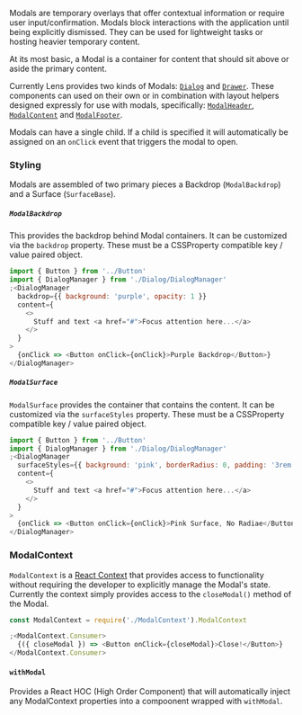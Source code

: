 Modals are temporary overlays that offer contextual information or require user input/confirmation. Modals block interactions with the application until being explicitly dismissed. They can be used for lightweight tasks or hosting heavier temporary content.

At its most basic, a Modal is a container for content that should sit above or aside the primary content.

Currently Lens provides two kinds of Modals: [`Dialog`](/#!/Dialog) and [`Drawer`](/#!/Drawer). These components can used on their own or in combination with layout helpers designed expressly for use with modals, specifically: [`ModalHeader`](/#!/ModalHeader), [`ModalContent`](/#!/ModalContent) and [`ModalFooter`](/#!/ModalFooter).

Modals can have a single child. If a child is specified it will automatically be assigned on an `onClick` event that triggers the modal to open.

### Styling

Modals are assembled of two primary pieces a Backdrop (`ModalBackdrop`) and a Surface (`SurfaceBase`).

##### `ModalBackdrop`

This provides the backdrop behind Modal containers. It can be customized via the `backdrop` property. These must be a CSSProperty compatible key / value paired object.

```js
import { Button } from '../Button'
import { DialogManager } from './Dialog/DialogManager'
;<DialogManager
  backdrop={{ background: 'purple', opacity: 1 }}
  content={
    <>
      Stuff and text <a href="#">Focus attention here...</a>
    </>
  }
>
  {onClick => <Button onClick={onClick}>Purple Backdrop</Button>}
</DialogManager>
```

##### `ModalSurface`

`ModalSurface` provides the container that contains the content. It can be customized via the `surfaceStyles` property. These must be a CSSProperty compatible key / value paired object.

```js
import { Button } from '../Button'
import { DialogManager } from './Dialog/DialogManager'
;<DialogManager
  surfaceStyles={{ background: 'pink', borderRadius: 0, padding: '3rem' }}
  content={
    <>
      Stuff and text <a href="#">Focus attention here...</a>
    </>
  }
>
  {onClick => <Button onClick={onClick}>Pink Surface, No Radiae</Button>}
</DialogManager>
```

### ModalContext

`ModalContext` is a [React Context](https://reactjs.org/docs/context.html) that provides access to functionality without requiring the developer to explicitly manage the Modal's state. Currently the context simply provides access to the `closeModal()` method of the Modal.

```js static
const ModalContext = require('./ModalContext').ModalContext

;<ModalContext.Consumer>
  {({ closeModal }) => <Button onClick={closeModal}>Close!</Button>}
</ModalContext.Consumer>
```

#### `withModal`

Provides a React HOC (High Order Component) that will automatically inject any ModalContext properties into a compoonent wrapped with `withModal`.
